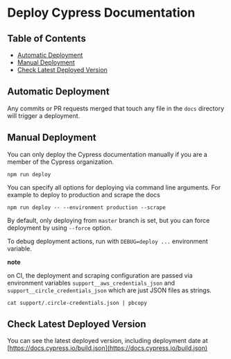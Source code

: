 # Deploy Cypress Documentation

## Table of Contents

- [Automatic Deployment](#automatic-deployment)
- [Manual Deployment](#manual-deployment)
- [Check Latest Deployed Version](#check-latest-deployed-version)

## Automatic Deployment

Any commits or PR requests merged that touch any file in the `docs` directory will trigger a deployment.

## Manual Deployment

You can only deploy the Cypress documentation manually if
you are a member of the Cypress organization.

```shell
npm run deploy
```

You can specify all options for deploying via command line arguments.
For example to deploy to production and scrape the docs

```shell
npm run deploy -- --environment production --scrape
```

By default, only deploying from `master` branch is set, but you can force
deployment by using `--force` option.

To debug deployment actions, run with `DEBUG=deploy ...` environment variable.

**note**

on CI, the deployment and scraping configuration are passed via environment
variables `support__aws_credentials_json` and `support__circle_credentials_json`
which are just JSON files as strings.

```shell
cat support/.circle-credentials.json | pbcopy
```

## Check Latest Deployed Version

You can see the latest deployed version, including deployment date at [https://docs.cypress.io/build.json](https://docs.cypress.io/build.json)
